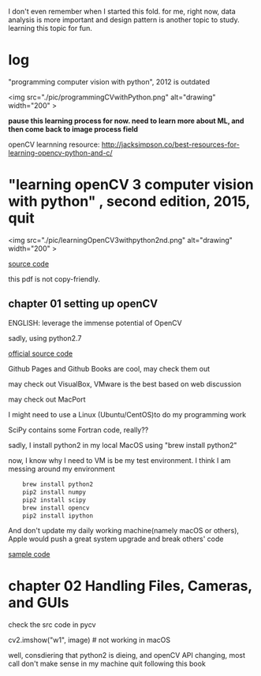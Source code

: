 I don't even remember when I started this fold.
for me, right now, data analysis is more important and design pattern is another topic to study.
learning this topic for fun.

log
================================================================================

"programming computer vision with python", 2012
is outdated

<img src="./pic/programmingCVwithPython.png" alt="drawing" width="200" \>

**pause this learning process for now. need to learn more about ML, and then come back to image process field**

openCV learnning resource: http://jacksimpson.co/best-resources-for-learning-opencv-python-and-c/

"learning openCV 3 computer vision with python" , second edition, 2015, quit
================================================================================

<img src="./pic/learningOpenCV3withpython2nd.png" alt="drawing" width="200" \>

[source code](https://github.com/mo-cv/pycv)

this pdf is not copy-friendly.

chapter 01 setting up openCV
--------------------------------------------------------------------------------

ENGLISH: leverage the immense potential of OpenCV

sadly, using python2.7

[official source code](https://github.com/techfort/pycv)

Github Pages and Github Books are cool, may check them out

may check out VisualBox, VMware is the best based on web discussion

may check out MacPort

I might need to use a Linux (Ubuntu/CentOS)to do my programming work

SciPy contains some Fortran code, really??

sadly, I install python2 in my local MacOS using "brew install python2"

now, I know why I need to VM is be my test environment.
I think I am messing around my environment
```shell
    brew install python2
    pip2 install numpy
    pip2 install scipy
    brew install opencv
    pip2 install ipython
```

And don't update my daily working machine(namely macOS or others),
Apple would push a great system upgrade and break others' code

[sample code](https://github.com/opencv/opencv)

chapter 02 Handling Files, Cameras, and GUIs
================================================================================

check the src code in pycv

cv2.imshow("w1", image) # not working in macOS

well, consdiering that python2 is dieing,
and openCV API changing, most call don't make sense in my machine
quit following this book
